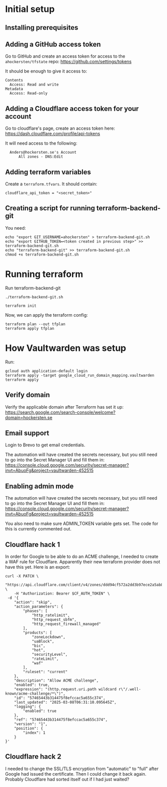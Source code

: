 # Initial setup

## Installing prerequisites

## Adding a GitHub access token

Go to GitHub and create an access token for access to the `ahockersten/tfstate` repo: https://github.com/settings/tokens

It should be enough to give it access to:
```
Contents
  Access: Read and write
Metadata
  Access: Read-only
```

## Adding a Cloudflare access token for your account

Go to cloudflare's page, create an access token here: https://dash.cloudflare.com/profile/api-tokens

It will need access to the following:
```
  Anders@hockersten.se's Account
      All zones - DNS:Edit
```

## Adding terraform variables

Create a `terraform.tfvars`. It should contain:

```
cloudflare_api_token = "<secret_token>"
```

## Creating a script for running terraform-backend-git

You need:
```
echo "export GIT_USERNAME=ahockersten" > terraform-backend-git.sh
echo "export GITHUB_TOKEN=<token created in previous step>" >> terraform-backend-git.sh
echo "terraform-backend-git" >> terraform-backend-git.sh
chmod +x terraform-backend-git.sh
```

# Running terraform

Run terraform-backend-git
```
./terraform-backend-git.sh
```

```
terraform init
```

Now, we can apply the terraform config:

```
terraform plan --out tfplan
terraform apply tfplan
```

# How Vaultwarden was setup

Run:
```
gcloud auth application-default login
terraform apply -target google_cloud_run_domain_mapping.vaultwarden
terraform apply
```

## Verify domain

Verify the applicable domain after Terraform has set it up: https://search.google.com/search-console/welcome?domain=hockersten.se

## Email support

Login to Brevo to get email credentials.

The automation will have created the secrets necessary, but you still need to go into the Secret Manager UI and fill them in:
https://console.cloud.google.com/security/secret-manager?invt=AbuoFg&project=vaultwarden-452515

## Enabling admin mode

The automation will have created the secrets necessary, but you still need to go into the Secret Manager UI and fill them in:
https://console.cloud.google.com/security/secret-manager?invt=AbuoFg&project=vaultwarden-452515

You also need to make sure ADMIN_TOKEN variable gets set. The code for this is currently commented out.

## Cloudflare hack 1

In order for Google to be able to do an ACME challenge, I needed to create a WAF rule for Cloudflare. Apparently their new terraform provider does not have this yet. Here is an export:

```
curl -X PATCH \
	"https://api.cloudflare.com/client/v4/zones/ddd94cf572a2dd3b97ece2a5ab86f8c1/rulesets/da8a379072a24ef0a2ee4fcdc514fecd/rules/57465443b314475f8efccac5a655c374" \
	-H "Authorization: Bearer $CF_AUTH_TOKEN" \
 -d '{
    "action": "skip",
    "action_parameters": {
        "phases": [
            "http_ratelimit",
            "http_request_sbfm",
            "http_request_firewall_managed"
        ],
        "products": [
            "zoneLockdown",
            "uaBlock",
            "bic",
            "hot",
            "securityLevel",
            "rateLimit",
            "waf"
        ],
        "ruleset": "current"
    },
    "description": "Allow ACME challenge",
    "enabled": true,
    "expression": "(http.request.uri.path wildcard r\"/.well-known/acme-challenge/*\")",
    "id": "57465443b314475f8efccac5a655c374",
    "last_updated": "2025-03-08T06:31:10.095645Z",
    "logging": {
        "enabled": true
    },
    "ref": "57465443b314475f8efccac5a655c374",
    "version": "1",
    "position": {
        "index": 1
    }
}'
```

## Cloudflare hack 2

I needed to change the SSL/TLS encryption from "automatic" to "full" after Google had issued the certificate. Then I could change it back again. Probably Cloudflare had sorted itself out if I had just waited?
